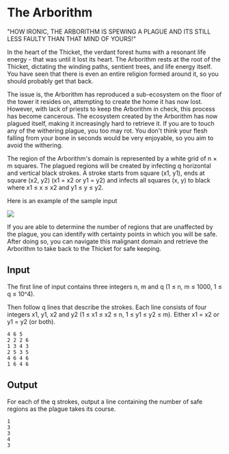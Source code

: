 # The Arborithm

"HOW IRONIC, THE ARBORITHM IS SPEWING A PLAGUE AND ITS STILL LESS FAULTY THAN THAT MIND OF YOURS!"

In the heart of the Thicket, the verdant forest hums with a resonant life energy - that was until it lost its heart. The Arborithm rests at the root of the Thicket, dictating the winding paths, sentient trees, and life energy itself. You have seen that there is even an entire religion formed around it, so you should probably get that back.

The issue is, the Arborithm has reproduced a sub-ecosystem on the floor of the tower it resides on, attempting to create the home it has now lost. However, with lack of priests to keep the Arborithm in check, this process has become cancerous. The ecosystem created by the Arborithm has now plagued itself, making it increasingly hard to retrieve it. If you are to touch any of the withering plague, you too may rot. You don't think your flesh falling from your bone in seconds would be very enjoyable, so you aim to avoid the withering.

The region of the Arborithm's domain is represented by a white grid of n × m squares. The plagued regions will be created by infecting q horizontal and vertical black strokes. A stroke starts from square (x1, y1), ends at square (x2, y2) (x1 = x2 or y1 = y2) and infects all squares (x, y) to black where x1 ≤ x ≤ x2 and y1 ≤ y ≤ y2.

Here is an example of the sample input

![](https://www.lootcode.dev/problems/arborithm.png)

If you are able to determine the number of regions that are unaffected by the plague, you can identify with certainty points in which you will be safe. After doing so, you can navigate this malignant domain and retrieve the Arborithm to take back to the Thicket for safe keeping.

## Input

The first line of input contains three integers n, m and q (1 ≤ n, m ≤ 1000, 1 ≤ q ≤ 10^4).

Then follow q lines that describe the strokes. Each line consists of four integers x1, y1, x2 and y2 (1 ≤ x1 ≤ x2 ≤ n, 1 ≤ y1 ≤ y2 ≤ m). Either x1 = x2 or y1 = y2 (or both).

```
4 6 5
2 2 2 6
1 3 4 3
2 5 3 5
4 6 4 6
1 6 4 6
```

## Output

For each of the q strokes, output a line containing the number of safe regions as the plague takes its course.

```
1
3
3
4
3
```